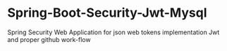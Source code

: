 # Spring-Boot-Security-Jwt-Mysql
Spring Security Web Application for json web tokens implementation Jwt and proper github work-flow
